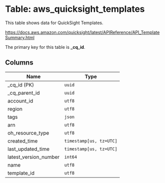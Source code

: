 # Table: aws_quicksight_templates

This table shows data for QuickSight Templates.

https://docs.aws.amazon.com/quicksight/latest/APIReference/API_TemplateSummary.html

The primary key for this table is **_cq_id**.

## Columns

| Name          | Type          |
| ------------- | ------------- |
|_cq_id (PK)|`uuid`|
|_cq_parent_id|`uuid`|
|account_id|`utf8`|
|region|`utf8`|
|tags|`json`|
|arn|`utf8`|
|oh_resource_type|`utf8`|
|created_time|`timestamp[us, tz=UTC]`|
|last_updated_time|`timestamp[us, tz=UTC]`|
|latest_version_number|`int64`|
|name|`utf8`|
|template_id|`utf8`|